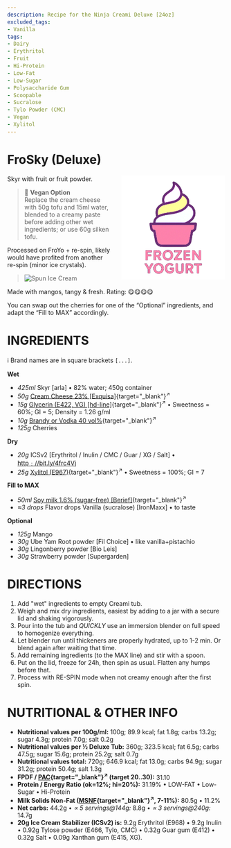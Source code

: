 ```yaml
---
description: Recipe for the Ninja Creami Deluxe [24oz]
excluded_tags:
- Vanilla
tags:
- Dairy
- Erythritol
- Fruit
- Hi-Protein
- Low-Fat
- Low-Sugar
- Polysaccharide Gum
- Scoopable
- Sucralose
- Tylo Powder (CMC)
- Vegan
- Xylitol
---
```

# FroSky (Deluxe)
<img style="float: right; margin-left: 1.5em;" width=240 alt="Logo" src="https://raw.githubusercontent.com/jhermann/ice-creamery/refs/heads/main/assets/froyo-ice-cream-logo.png" />

Skyr with fruit or fruit powder.

> 🌿 **Vegan Option**<br />Replace the cream cheese with 50g tofu and 15ml water, blended to a creamy paste before adding other wet ingredients; or use 60g silken tofu.

Processed on FroYo + re-spin, likely would have profited from another re-spin (minor ice crystals).

> <img width=360 alt="Spun Ice Cream" src="frosky-mango_2024-11-13.jpg" class="zoomable" />

Made with mangos, tangy & fresh. Rating: 😋😋😋😋

You can swap out the cherries for one of the “Optional” ingredients, and adapt the “Fill to MAX” accordingly.

# INGREDIENTS

ℹ️ Brand names are in square brackets `[...]`.

**Wet**

  - _425ml_ Skyr [arla] • 82% water; 450g container
  - _50g_ [Cream Cheese 23% \[Exquisa\]](/ice-creamery/info/ingredients/#cream-cheese){target="_blank"}<sup>↗</sup>
  - _15g_ [Glycerin (E422, VG) \[hd-line\]](/ice-creamery/info/ingredients/#vegetable-glycerin-glycerol-vg-e422){target="_blank"}<sup>↗</sup> • Sweetness = 60%; GI = 5; Density = 1.26 g/ml
  - _10g_ [Brandy or Vodka 40 vol%](/ice-creamery/info/ingredients/#alcohol-ethanol){target="_blank"}<sup>↗</sup>
  - _125g_ Cherries

**Dry**

  - _20g_ ICSv2 [Erythritol / Inulin / CMC / Guar / XG / Salt] • [http﹕//bit.ly/4frc4Vj](https://jhermann.github.io/ice-creamery/I/Ice%20Cream%20Stabilizer%20(ICS)/)
  - _25g_ [Xylitol (E967)](/ice-creamery/info/ingredients/#xylitol-e967){target="_blank"}<sup>↗</sup> • Sweetness = 100%; GI = 7

**Fill to MAX**

  - _50ml_ [Soy milk 1.6% (sugar-free) \[Berief\]](/ice-creamery/info/ingredients/#soy-milk){target="_blank"}<sup>↗</sup>
  - _≈3 drops_ Flavor drops Vanilla (sucralose) [IronMaxx] • to taste

**Optional**

  - _125g_ Mango
  - _30g_ Ube Yam Root powder [Fil Choice] • like vanilla+pistachio
  - _30g_ Lingonberry powder [Bio Leis]
  - _30g_ Strawberry powder [Supergarden]

# DIRECTIONS

 1. Add "wet" ingredients to empty Creami tub.
 1. Weigh and mix dry ingredients, easiest by adding to a jar with a secure lid and shaking vigorously.
 1. Pour into the tub and *QUICKLY* use an immersion blender on full speed to homogenize everything.
 1. Let blender run until thickeners are properly hydrated, up to 1-2 min. Or blend again after waiting that time.
 1. Add remaining ingredients (to the MAX line) and stir with a spoon.
 1. Put on the lid, freeze for 24h, then spin as usual. Flatten any humps before that.
 1. Process with RE-SPIN mode when not creamy enough after the first spin.

# NUTRITIONAL & OTHER INFO
- **Nutritional values per 100g/ml:** 100g; 89.9 kcal; fat 1.8g; carbs 13.2g; sugar 4.3g; protein 7.0g; salt 0.2g
- **Nutritional values per ½ Deluxe Tub:** 360g; 323.5 kcal; fat 6.5g; carbs 47.5g; sugar 15.6g; protein 25.2g; salt 0.7g
- **Nutritional values total:** 720g; 646.9 kcal; fat 13.0g; carbs 94.9g; sugar 31.2g; protein 50.4g; salt 1.3g
- **FPDF / [PAC](/ice-creamery/info/glossary/#potere-anti-congelante-pac){target="_blank"}<sup>↗</sup> (target 20..30):** 31.10
- **Protein / Energy Ratio (ok=12%; hi=20%):** 31.19% • LOW-FAT • Low-Sugar • Hi-Protein
- **Milk Solids Non-Fat ([MSNF](/ice-creamery/info/glossary/#milk-solids-not-fat-msnf){target="_blank"}<sup>↗</sup>, 7-11%):** 80.5g • 11.2%
- **Net carbs:** 44.2g • *∝ 5 servings@144g:* 8.8g • *∝ 3 servings@240g:* 14.7g
- **20g Ice Cream Stabilizer (ICSv2) is:** 9.2g Erythritol (E968) • 9.2g Inulin • 0.92g Tylose powder (E466, Tylo, CMC) • 0.32g Guar gum (E412) • 0.32g Salt • 0.09g Xanthan gum (E415, XG).
